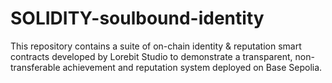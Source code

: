 # SOLIDITY-soulbound-identity
This repository contains a suite of on-chain identity &amp; reputation smart contracts developed by Lorebit Studio to demonstrate a transparent, non-transferable achievement and reputation system deployed on Base Sepolia.
